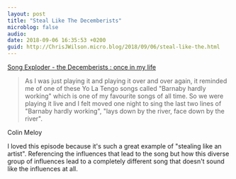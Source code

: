 ```yaml
---
layout: post
title: "Steal Like The Decemberists"
microblog: false
audio: 
date: 2018-09-06 16:35:53 +0200
guid: http://ChrisJWilson.micro.blog/2018/09/06/steal-like-the.html
---
```

[Song Exploder - the Decemberists : once in my life](https://pca.st/episode/f0742c5d-ba50-4313-a2bf-ebe6271b3ade)

> As I was just playing it and playing it over and over again, it reminded me of one of these Yo La Tengo songs called "Barnaby hardly working" which is one of my favourite songs of all time. So we were playing it live and I felt moved one night to sing the last two lines of "Barnaby hardly working", "lays down by the river, face down by the river". 

Colin Meloy 

I loved this episode because it's such a great example of "stealing like an artist". Referencing the influences that lead to the song but how this diverse group of influences lead to a completely different song that doesn't sound like the influences at all. 

